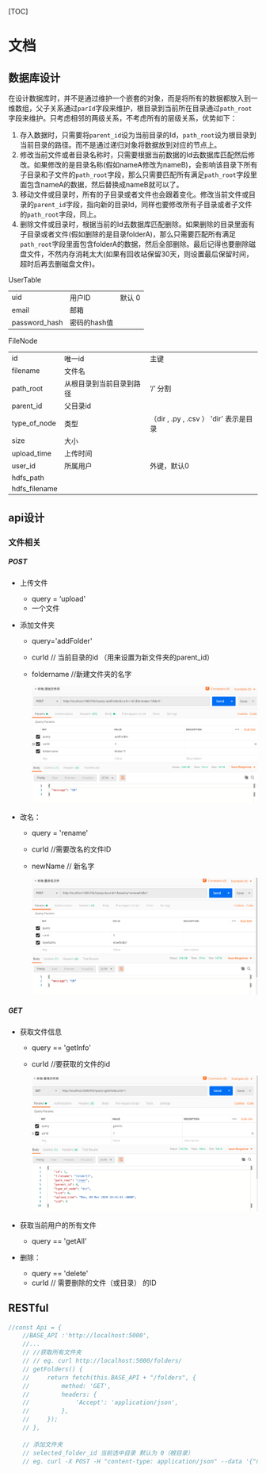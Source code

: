 [TOC]

# 文档

## 数据库设计

在设计数据库时，并不是通过维护一个嵌套的对象，而是将所有的数据都放入到一维数组，父子关系通过`parId`字段来维护，根目录到当前所在目录通过`path_root`字段来维护。只考虑相邻的两级关系，不考虑所有的层级关系，优势如下：

1. 存入数据时，只需要将`parent_id`设为当前目录的Id，`path_root`设为根目录到当前目录的路径。而不是通过递归对象将数据放到对应的节点上。
2. 修改当前文件或者目录名称时，只需要根据当前数据的Id去数据库匹配然后修改。如果修改的是目录名称(假如nameA修改为nameB)，会影响该目录下所有子目录和子文件的`path_root`字段，那么只需要匹配所有满足`path_root`字段里面包含nameA的数据，然后替换成nameB就可以了。
3. 移动文件或目录时，所有的子目录或者文件也会跟着变化。修改当前文件或目录的`parent_id`字段，指向新的目录Id，同样也要修改所有子目录或者子文件的`path_root`字段，同上。
4. 删除文件或目录时，根据当前的Id去数据库匹配删除。如果删除的目录里面有子目录或者文件(假如删除的是目录folderA)，那么只需要匹配所有满足`path_root`字段里面包含folderA的数据，然后全部删除。最后记得也要删除磁盘文件，不然内存消耗太大(如果有回收站保留30天，则设置最后保留时间，超时后再去删磁盘文件)。



UserTable

|               |              |        |
| ------------- | ------------ | ------ |
| uid           | 用户ID       | 默认 0 |
| email         | 邮箱         |        |
| password_hash | 密码的hash值 |        |

FileNode

|               |                          |                                        |
| ------------- | ------------------------ | -------------------------------------- |
| id            | 唯一id                   | 主键                                   |
| filename      | 文件名                   |                                        |
| path_root     | 从根目录到当前目录到路径 | ‘/’ 分割                               |
| parent_id     | 父目录id                 |                                        |
| type_of_node  | 类型                     | （dir , .py , .csv ） 'dir' 表示是目录 |
| size          | 大小                     |                                        |
| upload_time   | 上传时间                 |                                        |
| user_id       | 所属用户                 | 外键，默认0                            |
| hdfs_path     |                          |                                        |
| hdfs_filename |                          |                                        |



## api设计



### 文件相关

##### POST

* 上传文件

  * query = ‘upload'
  * 一个文件

* 添加文件夹

  * query='addFolder'

  * curId  // 当前目录的id （用来设置为新文件夹的parent_id）

  * foldername //新建文件夹的名字

    <img src="README.assets/截屏2020-03-09下午6.39.55.png" alt="截屏2020-03-09下午6.39.55" style="zoom: 67%;" />

* 改名：

  * query = 'rename'

  * curId //需要改名的文件ID

  * newName // 新名字

    <img src="README.assets/截屏2020-03-09下午6.40.37.png" alt="截屏2020-03-09下午6.40.37" style="zoom:80%;" />

##### GET

* 获取文件信息

  * query == 'getInfo'

  * curId //要获取的文件的id

    ![截屏2020-03-09下午6.41.54](README.assets/截屏2020-03-09下午6.41.54.png)

* 获取当前用户的所有文件

  * query == 'getAll'

* 删除：

  * query == 'delete'
  * curId // 需要删除的文件（或目录） 的ID



## RESTful

```js
//const Api = {
    //BASE_API :'http://localhost:5000',
    //...
    // //获取所有文件夹
    // // eg. curl http://localhost:5000/folders/  
    // getFolders() {
    //     return fetch(this.BASE_API + "/folders", {
    //         method: 'GET',
    //         headers: {
    //             'Accept': 'application/json',
    //         },
    //     });
    // },
    
    // 添加文件夹
    // selected_folder_id 当前选中目录 默认为 0（根目录）
    // eg. curl -X POST -H "content-type: application/json" --data '{"name": "111","selected_folder_id":0}' http://localhost:5000/folders
```
